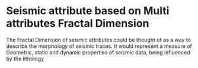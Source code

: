 # Seismic attribute based on Multi attributes Fractal Dimension
The Fractal Dimension of seismic attributes could be thought of as a way to describe the morphology of seismic traces.
It would represent a measure of Geometric, static and dynamic properties of seismic data, being influenced by the lithology
